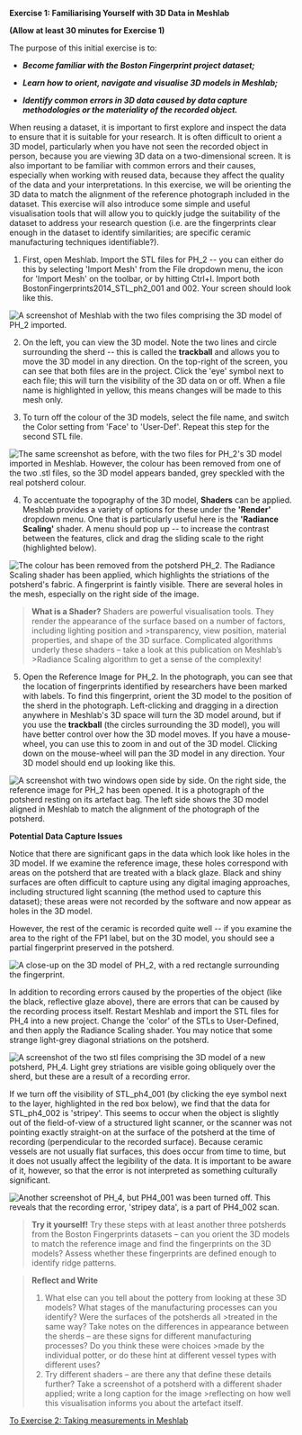 **Exercise 1: Familiarising Yourself with 3D Data in Meshlab**

**(Allow at least 30 minutes for Exercise 1)**

The purpose of this initial exercise is to:

-   ***Become familiar with the Boston Fingerprint project dataset;***

-   ***Learn how to orient, navigate and visualise 3D models in
    Meshlab;***

-   ***Identify common errors in 3D data caused by data capture
    methodologies or the materiality of the recorded object.***

When reusing a dataset, it is important to first explore and inspect the
data to ensure that it is suitable for your research. It is often
difficult to orient a 3D model, particularly when you have not seen the
recorded object in person, because you are viewing 3D data on a
two-dimensional screen. It is also important to be familiar with common
errors and their causes, especially when working with reused data,
because they affect the quality of the data and your interpretations. In
this exercise, we will be orienting the 3D data to match the alignment
of the reference photograph included in the dataset. This exercise will
also introduce some simple and useful visualisation tools that will
allow you to quickly judge the suitability of the dataset to address
your research question (i.e. are the fingerprints clear enough in the
dataset to identify similarities; are specific ceramic manufacturing
techniques identifiable?).

1.  First, open Meshlab. Import the STL files for PH_2 -- you can either
    do this by selecting 'Import Mesh' from the File dropdown menu, the
    icon for 'Import Mesh' on the toolbar, or by hitting Ctrl+I. Import
    both BostonFingerprints2014_STL_ph2_001 and 002. Your screen should
    look like this.

![A screenshot of Meshlab with the two files comprising the 3D model of
PH_2 imported.](https://github.com/ropitz/sparc_teaching/blob/master/Numbered%20for%20individual%20upload/Exercise%201/Ex%201%20PH%201.PNG?raw=true)

2.  On the left, you can view the 3D model. Note the two lines and
    circle surrounding the sherd -- this is called the **trackball** and
    allows you to move the 3D model in any direction. On the top-right
    of the screen, you can see that both files are in the project. Click
    the 'eye' symbol next to each file; this will turn the visibility of
    the 3D data on or off. When a file name is highlighted in yellow,
    this means changes will be made to this mesh only.

3.  To turn off the colour of the 3D models, select the file name, and switch the Color setting from 'Face' to 'User-Def'. Repeat this step for the second STL file.

![The same screenshot as before, with the two files for PH_2\'s 3D model
imported in Meshlab. However, the colour has been removed from one of
the two .stl files, so the 3D model appears banded, grey speckled with
the real potsherd colour.](https://github.com/ropitz/sparc_teaching/blob/master/Numbered%20for%20individual%20upload/Exercise%201/Ex%201%20Ph%202.png?raw=true)

4.  To accentuate the topography of the 3D model, **Shaders** can be
    applied. Meshlab provides a variety of options for these under the
    **'Render'** dropdown menu. One that is particularly useful here is
    the **'Radiance Scaling'** shader. A menu should pop up -- to
    increase the contrast between the features, click and drag the
    sliding scale to the right (highlighted below).

![The colour has been removed from the potsherd PH_2. The Radiance
Scaling shader has been applied, which highlights the striations of the
potsherd\'s fabric. A fingerprint is faintly visible. There are several
holes in the mesh, especially on the right side of the
image.](https://github.com/ropitz/sparc_teaching/blob/master/Numbered%20for%20individual%20upload/Exercise%201/Ex%201%20Ph%203.png?raw=true)


>**What is a Shader?** Shaders are powerful visualisation tools. They render the appearance of the surface based on a number of factors, including lighting position and >transparency, view position, material properties, and shape of  the 3D surface. Complicated algorithms underly these shaders – take a look at this publication on Meshlab’s >Radiance Scaling algorithm to get a sense of the complexity!



5.  Open the Reference Image for PH_2. In the photograph, you can see
    that the location of fingerprints identified by researchers have
    been marked with labels. To find this fingerprint, orient the 3D
    model to the position of the sherd in the photograph. Left-clicking
    and dragging in a direction anywhere in Meshlab's 3D space will turn
    the 3D model around, but if you use the **trackball** (the circles
    surrounding the 3D model), you will have better control over how the
    3D model moves. If you have a mouse-wheel, you can use this to zoom
    in and out of the 3D model. Clicking down on the mouse-wheel will
    pan the 3D model in any direction. Your 3D model should end up
    looking like this.

![A screenshot with two windows open side by side. On the right side,
the reference image for PH_2 has been opened. It is a photograph of the
potsherd resting on its artefact bag. The left side shows the 3D model
aligned in Meshlab to match the alignment of the photograph of the
potsherd.](https://github.com/ropitz/sparc_teaching/blob/master/Numbered%20for%20individual%20upload/Exercise%201/Ex%201%20Ph%204.png?raw=true)

**Potential Data Capture Issues**

Notice that there are significant gaps in the data which look like holes
in the 3D model. If we examine the reference image, these holes
correspond with areas on the potsherd that are treated with a black
glaze. Black and shiny surfaces are often difficult to capture using any
digital imaging approaches, including structured light scanning (the
method used to capture this dataset); these areas were not recorded by
the software and now appear as holes in the 3D model.

However, the rest of the ceramic is recorded quite well -- if you
examine the area to the right of the FP1 label, but on the 3D model, you
should see a partial fingerprint preserved in the potsherd.

![A close-up on the 3D model of PH_2, with a red rectangle surrounding
the fingerprint.](https://github.com/ropitz/sparc_teaching/blob/master/Numbered%20for%20individual%20upload/Exercise%201/Ex%201%20Ph%205.png?raw=true)

In addition to recording errors caused by the properties of the object
(like the black, reflective glaze above), there are errors that can be
caused by the recording process itself. Restart Meshlab and import the
STL files for PH_4 into a new project. Change the 'color' of the STLs to
User-Defined, and then apply the Radiance Scaling shader. You may notice
that some strange light-grey diagonal striations on the potsherd.

![A screenshot of the two stl files comprising the 3D model of a new
potsherd, PH_4. Light grey striations are visible going obliquely over
the sherd, but these are a result of a recording
error.](https://github.com/ropitz/sparc_teaching/blob/master/Numbered%20for%20individual%20upload/Exercise%201/Ex%201%20Ph%206.png?raw=true)

If we turn off the visibility of STL_ph4_001 (by clicking the eye symbol
next to the layer, highlighted in the red box below), we find that the
data for STL_ph4_002 is 'stripey'. This seems to occur when the object
is slightly out of the field-of-view of a structured light scanner, or
the scanner was not pointing exactly straight-on at the surface of the
potsherd at the time of recording (perpendicular to the recorded
surface). Because ceramic vessels are not usually flat surfaces, this
does occur from time to time, but it does not usually affect the
legibility of the data. It is important to be aware of it, however, so
that the error is not interpreted as something culturally significant.

![Another screenshot of PH_4, but PH4_001 was been turned off. This
reveals that the recording error, \'stripey data\', is a part of PH4_002
scan. ](https://github.com/ropitz/sparc_teaching/blob/master/Numbered%20for%20individual%20upload/Exercise%201/Ex%201%20Ph%207.png?raw=true)

>**Try it yourself!** Try these steps with at least another three potsherds from the Boston Fingerprints datasets – can you orient the 3D models to match the reference image and find the fingerprints on the 3D models? Assess whether these fingerprints are defined enough to identify ridge patterns. 

>**Reflect and Write**
>1.	What else can you tell about the pottery from looking at these 3D models? What stages of the manufacturing processes can you identify? Were the surfaces of the potsherds all >treated in the same way? Take notes on the differences in appearance between the sherds – are these signs for different manufacturing processes? Do you think these were choices >made by the individual potter, or do these hint at different vessel types with different uses?
>2.	Try different shaders – are there any that define these details further? Take a screenshot of a potsherd with a different shader applied; write a long caption for the image >reflecting on how well this visualisation informs you about the artefact itself.

[To Exercise 2:  Taking measurements in Meshlab](/exercise2final.md)

